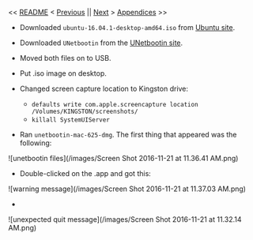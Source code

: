 << [README](https://github.com/vmsmith/mac2linux/blob/master/README.md) < [Previous](https://github.com/vmsmith/mac2linux/blob/master/Machine_Preparations.md) || [Next]() > [Appendices]() >> 


* Downloaded `ubuntu-16.04.1-desktop-amd64.iso` from [Ubuntu site](https://www.ubuntu.com/download/desktop).

* Downloaded `UNetbootin` from the [UNetbootin site](http://unetbootin.github.io/).

* Moved both files on to USB.

* Put .iso image on desktop.

* Changed screen capture location to Kingston drive:
  * `defaults write com.apple.screencapture location /Volumes/KINGSTON/screenshots/`
  * `killall SystemUIServer`

* Ran `unetbootin-mac-625-dmg`. The first thing that appeared was the following:

![unetbootin files](/images/Screen Shot 2016-11-21 at 11.36.41 AM.png)

* Double-clicked on the .app and got this:

![warning message](/images/Screen Shot 2016-11-21 at 11.37.03 AM.png)

* 

![unexpected quit message](/images/Screen Shot 2016-11-21 at 11.32.14 AM.png)
